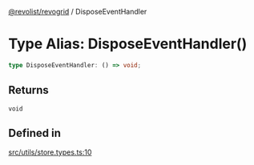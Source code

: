 [@revolist/revogrid](README.md) / DisposeEventHandler

# Type Alias: DisposeEventHandler()

```ts
type DisposeEventHandler: () => void;
```

## Returns

`void`

## Defined in

[src/utils/store.types.ts:10](https://github.com/revolist/revogrid/blob/80825bf77a49d260f052f2584a0efe930c2da0d3/src/utils/store.types.ts#L10)

